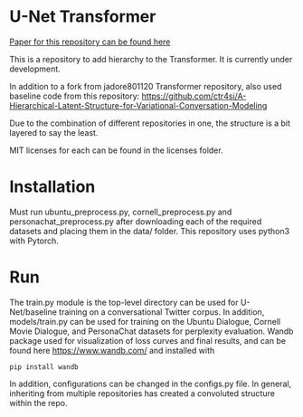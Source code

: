 # U-Net Transformer

[Paper for this repository can be found here](https://arxiv.org/abs/1910.10488)

This is a repository to add hierarchy to the Transformer. It is currently under development.

In addition to a fork from jadore801120 Transformer repository, also used baseline code from this repository:
https://github.com/ctr4si/A-Hierarchical-Latent-Structure-for-Variational-Conversation-Modeling

Due to the combination of different repositories in one, the structure is a bit layered to say the least.

MIT licenses for each can be found in the licenses folder.

# Installation

Must run ubuntu_preprocess.py, cornell_preprocess.py and personachat_preprocess.py after downloading each of the required datasets and placing them in the data/ folder. This repository uses python3 with Pytorch.

# Run

The train.py module is the top-level directory can be used for U-Net/baseline training on a conversational Twitter corpus. In addition, models/train.py can be used for training on the Ubuntu Dialogue, Cornell Movie Dialogue, and PersonaChat datasets for perplexity evaluation. Wandb package used for visualization of loss curves and final results, and can be found here https://www.wandb.com/ and installed with

```pip install wandb```

In addition, configurations can be changed in the configs.py file. In general, inheriting from multiple repositories has created a convoluted structure within the repo.
